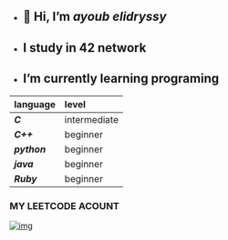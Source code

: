 - ## 👋 Hi, I’m *ayoub elidryssy*
- ##  I study in 42 network
- ##  I’m currently learning programing

|language    |level   |
|  :-       |  :-   |
|***C***     | intermediate |
|***C++***   |beginner|
|***python***|beginner|
|***java***  |beginner|
|***Ruby***  |beginner|


### MY LEETCODE ACOUNT
[![img](https://cdn.icon-icons.com/icons2/2530/PNG/512/leetcode_button_icon_151892.png)](https://leetcode.com/ayoubedark/)
